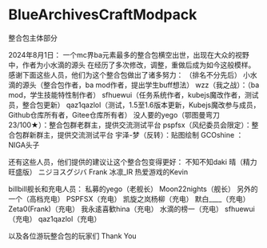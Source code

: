 # BlueArchivesCraftModpack
整合包主体部分

2024年8月1日：
一个mc界ba元素最多的整合包横空出世，出现在大众的视野中，作者为小水滴的源头
在经历了多次修改，调整，重做后成为如今这般模样。
感谢下面这些人员，他们为这个整合包做出了诸多努力：
（排名不分先后）
小水滴的源头（整合包作者，ba mod作者，提出学生buff想法）
wzz（我之战）：（ba mod，学生技能特性制作者）
sfhuewui（任务系统作者，kubejs魔改作者，测试员，整合包更新）
qaz1qazlol（测试，1.5至1.6版本更新，Kubejs魔改参与成员，Github仓库所有者，Gitee仓库所有者）
没人要的yego（鄂图曼弯刀23/100★）：整合包群老群主，提供交流测试平台
pspfsx（风纪委员会限定）：整合包群新群主，提供交流测试平台
宇泽-梦（反转）：贴图绘制
GCOshine ： NIGA头子

还有这些人员，他们提供的建议让这个整合包变得更好：
不知不知daki
晴（精力旺盛版）
ニジヨスグジバ
Frank
冰凛_IR
热爱游戏的Kevin

billbill舰长和充电人员：
私募的yego（老舰长）
Moon22nights（舰长）
另外的一个（高档充电）
PSPFSX（充电）
凯旋之岚杨柳（充电）
默白____（充电）
Zeta0(Frank)（充电）
我永逺喜歓hina（充电）
水滴的榜一（充电）
sfhuewui（充电）
qaz1qazlol（充电）


以及各位游玩整合包的玩家们
Thank You

